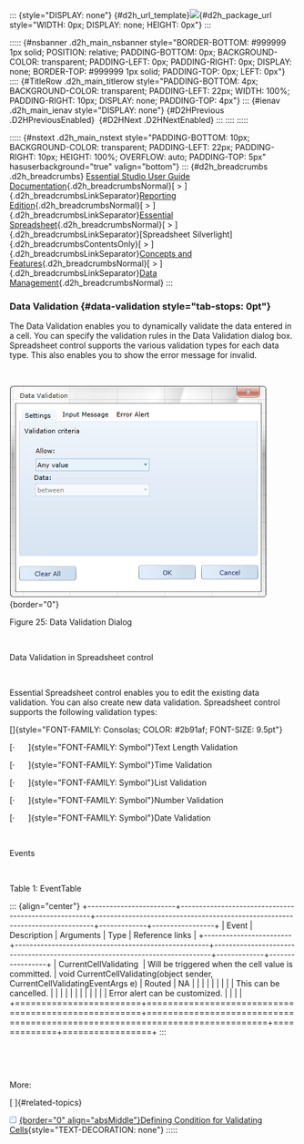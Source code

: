 ::: {style="DISPLAY: none"}
[](ms-xhelp:///?Id=d2h_url_template){#d2h_url_template}![](!package_url!){#d2h_package_url style="WIDTH: 0px; DISPLAY: none; HEIGHT: 0px"}
:::

::::: {#nsbanner .d2h_main_nsbanner style="BORDER-BOTTOM: #999999 1px solid; POSITION: relative; PADDING-BOTTOM: 0px; BACKGROUND-COLOR: transparent; PADDING-LEFT: 0px; PADDING-RIGHT: 0px; DISPLAY: none; BORDER-TOP: #999999 1px solid; PADDING-TOP: 0px; LEFT: 0px"}
:::: {#TitleRow .d2h_main_titlerow style="PADDING-BOTTOM: 4px; BACKGROUND-COLOR: transparent; PADDING-LEFT: 22px; WIDTH: 100%; PADDING-RIGHT: 10px; DISPLAY: none; PADDING-TOP: 4px"}
::: {#ienav .d2h_main_ienav style="DISPLAY: none"}
[](ms-xhelp:///?Id=78474e55-ced7-405f-b252-c5b8c9b37887){#D2HPrevious .D2HPreviousEnabled}  [](ms-xhelp:///?Id=a50a4635-245d-4cb4-aaad-2cc7645ac785){#D2HNext .D2HNextEnabled}
:::
::::
:::::

::::: {#nstext .d2h_main_nstext style="PADDING-BOTTOM: 10px; BACKGROUND-COLOR: transparent; PADDING-LEFT: 22px; PADDING-RIGHT: 10px; HEIGHT: 100%; OVERFLOW: auto; PADDING-TOP: 5px" hasuserbackground="true" valign="bottom"}
::: {#d2h_breadcrumbs .d2h_breadcrumbs}
[Essential Studio User Guide Documentation](ms-xhelp:///?Id=12457748-09e3-4d74-a240-8e049cedf030){.d2h_breadcrumbsNormal}[ \> ]{.d2h_breadcrumbsLinkSeparator}[Reporting Edition](ms-xhelp:///?Id=027aa5b6-6676-4f93-ad23-c20e8c45792e){.d2h_breadcrumbsNormal}[ \> ]{.d2h_breadcrumbsLinkSeparator}[Essential Spreadsheet](ms-xhelp:///?Id=25812fa4-b4ea-4485-bbfb-30849a783142){.d2h_breadcrumbsNormal}[ \> ]{.d2h_breadcrumbsLinkSeparator}[Spreadsheet Silverlight]{.d2h_breadcrumbsContentsOnly}[ \> ]{.d2h_breadcrumbsLinkSeparator}[Concepts and Features](ms-xhelp:///?Id=7bfcfdc3-3540-43e3-b029-ceaea5fe92f5){.d2h_breadcrumbsNormal}[ \> ]{.d2h_breadcrumbsLinkSeparator}[Data Management](ms-xhelp:///?Id=f018e2be-98d7-475e-a2ae-929eae0d3ba0){.d2h_breadcrumbsNormal}
:::

### Data Validation {#data-validation style="tab-stops: 0pt"}

The Data Validation enables you to dynamically validate the data entered in a cell. You can specify the validation rules in the Data Validation dialog box. Spreadsheet control supports the various validation types for each data type. This also enables you to show the error message for invalid.

 

![Description: C:\\Users\\jananit\\AppData\\Local\\Microsoft\\Windows\\Temporary Internet Files\\Content.Word\\DataValidation_SL.PNG](ImagesExt/image20_30.png){border="0"}

Figure 25: Data Validation Dialog

 

Data Validation in Spreadsheet control

 

Essential Spreadsheet control enables you to edit the existing data validation. You can also create new data validation. Spreadsheet control supports the following validation types:

[]{style="FONT-FAMILY: Consolas; COLOR: #2b91af; FONT-SIZE: 9.5pt"} 

[·      ]{style="FONT-FAMILY: Symbol"}Text Length Validation

[·      ]{style="FONT-FAMILY: Symbol"}Time Validation

[·      ]{style="FONT-FAMILY: Symbol"}List Validation

[·      ]{style="FONT-FAMILY: Symbol"}Number Validation

[·      ]{style="FONT-FAMILY: Symbol"}Date Validation

 

Events

 

Table 1: EventTable

::: {align="center"}
+------------------------+-----------------------------------------------------+-----------------------------------------------------------------------------+-------------+-----------------+
| Event                  | Description                                         | Arguments                                                                   | Type        | Reference links |
+------------------------+-----------------------------------------------------+-----------------------------------------------------------------------------+-------------+-----------------+
| CurrentCellValidating  | Will be triggered when the cell value is committed. | void CurrentCellValidating(object sender, CurrentCellValidatingEventArgs e) | Routed      | NA              |
|                        |                                                     |                                                                             |             |                 |
|                        | This can be cancelled.                              |                                                                             |             |                 |
|                        |                                                     |                                                                             |             |                 |
|                        | Error alert can be customized.                      |                                                                             |             |                 |
+========================+=====================================================+=============================================================================+=============+=================+
:::

 

 

More:

[ ]{#related-topics}

[![](button.gif){border="0" align="absMiddle"}Defining Condition for Validating Cells](ms-xhelp:///?Id=9bea00c0-fa25-4ae2-86c7-9e7fe1c30222){style="TEXT-DECORATION: none"}
:::::
